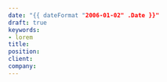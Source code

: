 ```yaml
---
date: "{{ dateFormat "2006-01-02" .Date }}"
draft: true
keywords:
- lorem
title:
position:
client:
company:
---
```

